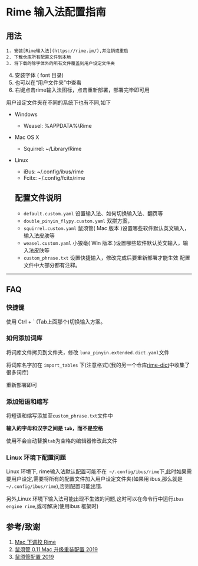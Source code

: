 # Rime 输入法配置指南
  ## 用法
    1. 安装[Rime输入法](https://rime.im/),并注销或重启
    2. 下载仓库所有配置文件到本地
    3. 将下载的除字体外的所有文件覆盖到用户设定文件夹
   4. 安装字体 ( font 目录)
   5. 也可以在“用户文件夹”中查看
   6. 右键点击rime输入法图标，点击重新部署，部署完毕即可用

用户设定文件夹在不同的系统下也有不同,如下

- Windows
  - Weasel: %APPDATA%\Rime
- Mac OS X
  - Squirrel: ~/Library/Rime
- Linux
  - iBus: ~/.config/ibus/rime
  - Fcitx: ~/.config/fcitx/rime


  ## 配置文件说明
  - `default.custom.yaml` 设置输入法、如何切换输入法、翻页等
  - `double_pinyin_flypy.custom.yaml` 双拼方案，
  - `squirrel.custom.yaml` 鼠须管( Mac 版本 )设置哪些软件默认英文输入，输入法皮肤等
  - `weasel.custom.yaml` 小狼毫( Win 版本 )设置哪些软件默认英文输入，输入法皮肤等
  - `custom_phrase.txt` 设置快捷输入，修改完成后要重新部署才能生效
    配置文件中大部分都有注释。

------

## FAQ

### 快捷键

使用 Ctrl + ` (Tab上面那个)切换输入方案。

### 如何添加词库

将词库文件拷贝到文件夹，修改 `luna_pinyin.extended.dict.yaml`文件

将词库名字加在 `import_tables` 下(注意格式)(我的另一个仓库[rime-dict](https://github.com/Iorest/rime-dict)中收集了很多词库)

重新部署即可

### 添加短语和缩写

将短语和缩写添加至`custom_phrase.txt`文件中

**输入的字母和汉字之间是 `tab`，而不是空格**

使用不会自动替换`tab`为空格的编辑器修改此文件

### Linux 环境下配置问题

Linux 环境下, rime输入法默认配置可能不在` ~/.config/ibus/rime`下,此时如果需要用户设定,需要将所有的配置文件加入用户设定文件夹(如果用 ibus,那么就是` ~/.config/ibus/rime`),否则配置可能出错.

另外,Linux 环境下输入法可能出现不生效的问题,这时可以在命令行中运行`ibus engine rime`,或可解决(使用ibus 框架时)

  ## 参考/致谢

  1. [Mac 下调校 Rime](https://mritd.me/2019/03/23/oh-my-rime/)
  2. [鼠须管 0.11 Mac 升级重装配置 2019](https://github.com/cnfeat/Rime)
  3. [鼠须管配置 2019](https://placeless.net/blog/rime-squirrel-customization-2019#article)

  
